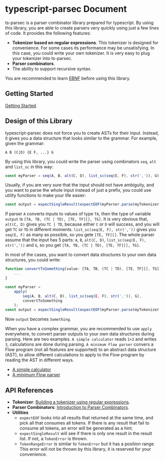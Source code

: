 # typescript-parsec Document

ts-parsec is a parser combinator library prepared for typescript. By using this library, you are able to create parsers very quickly using just a few lines of code. It provides the following features:

- **Tokenizer based on regular expressions**. This tokenizer is designed for convenience. For some cases its performance may be unsatisfying. In this case, you could write your own tokenizer. It is very easy to plug your tokenizer into ts-parsec.
- **Parser combinators**.
- The ability to support recursive syntax.

You are recommended to learn [EBNF](https://en.wikipedia.org/wiki/Extended_Backus%E2%80%93Naur_form) before using this library.

## Getting Started

[Getting Started](./GettingStarted.md).

## Design of this Library

typescript-parsec does not force you to create ASTs for their input. Instead, it gives you a data structure that looks similar to the grammar.
For example, given the grammar:

```EBNF
A B (C|D) {E F, ...} G
```

By using this library, you could write the parser using combinators `seq`, `alt` and `list_sc` in this way:

```typescript
const myParser = seq(A, B, alt(C, D), list_sc(seq(E, F), str(',')), G);
```

Usually, if you are very sure that the input should not have ambiguity, and you want to parse the whole input instead of just a prefix, you could use utility functions to make your life easier:

```typescript
const output = expectSingleResult(expectEOF(myParser.parse(myTokenizer.parse(`INPUT`))));
```

If parser `A` converts inputs to values of type `TA`, then the type of variable `output` is `[TA, TB, (TC | TD), [TE, TF][], TG]`.
It is very obvious that, `alt(C, D)` gives you `TC | TD`, because either `C` or `D` will success, and you will get `TC` or `TD` in different moments.
`list_sc(seq(E, F), str(','))` gives you `seq(E, F)` as many as possible, so you gete `[TE, TF][]`.
The whole parser assume that the input has 5 parts: `A`, `B`, `alt(C, D)`, `list_sc(seq(E, F), str(','))` and `G`,
so you get `[TA, TB, (TC | TD), [TE, TF][], TG]`.

In most of the cases, you want to convert data structures to your own data structures, you could write:

```typescript
function convertToSomething(value: [TA, TB, (TC | TD), [TE, TF][], TG]): Something {
    ...
}

const myParser =
    apply(
        seq(A, B, alt(C, D), list_sc(seq(E, F), str(',')), G),
        convertToSomething
    );
const output = expectSingleResult(expectEOF(myParser.parse(myTokenizer.parse(`INPUT`))));
```

Now `output` becomes `Something`.

When you have a complex grammar, you are recommended to use `apply` everywhere, to convert parser outputs to your own data structures during parsing. Here are two examples. `A simple calculator` reads `1+2` and writes `3`, calculations are done during parsing. `A minimum Flow parser` convers a Flow program (not all features are supported) to an abstract data structure (AST), to allow different calculations to apply to the Flow program by reading the AST in different ways.

- [A simple calculator](../packages/tspc-test/src/TestRecursiveParser.ts)
- [A minimum Flow parser](https://github.com/microsoft/react-native-tscodegen/blob/master/packages/minimum-flow-parser/src/Parser.ts)

## API References

- **Tokenizer**: [Building a tokenizer using regular expressions](./Tokenizer.md).
- **Parser Combinators**: [Introduction to Parser Combinators](./ParserCombinators.md).
- **Utilities**
  - `expectEOF` looks into all results that returned at the same time, and pick all that consumes all tokens. If there is any result that fail to consume all tokens, an error will be generated as a hint.
  - `expectSingleResult` will see if there is only one result in the result list. If not, a `TokenError` is thrown.
  - `TokenRangeError` is similar to `TokenError` but it has a position range. This error will not be thrown by this library, it is reserved for your convenience.
